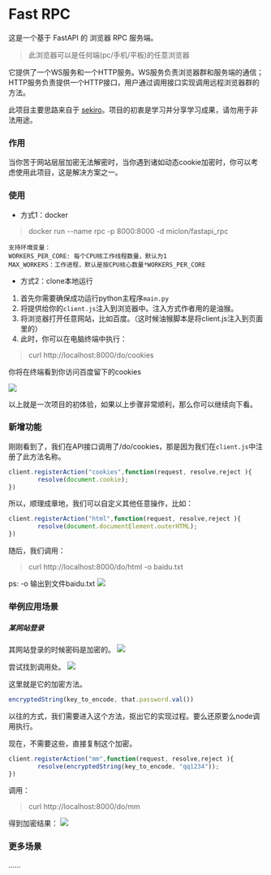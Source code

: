 # Fast RPC

这是一个基于 FastAPI 的 浏览器 RPC 服务端。
> 此浏览器可以是任何端(pc/手机/平板)的任意浏览器

它提供了一个WS服务和一个HTTP服务。WS服务负责浏览器群和服务端的通信；HTTP服务负责提供一个HTTP接口，用户通过调用接口实现调用远程浏览器群的方法。

此项目主要思路来自于 [sekiro](https://github.com/virjar/sekiro)。项目的初衷是学习并分享学习成果，请勿用于非法用途。

### 作用

当你苦于网站层层加密无法解密时，当你遇到诸如动态cookie加密时，你可以考虑使用此项目，这是解决方案之一。

### 使用

- 方式1：docker
> docker run --name rpc -p 8000:8000 -d miclon/fastapi_rpc

```text
支持环境变量：
WORKERS_PER_CORE: 每个CPU核工作线程数量，默认为1
MAX_WORKERS：工作进程，默认是按CPU核心数量*WORKERS_PER_CORE
```

- 方式2：clone本地运行

1. 首先你需要确保成功运行python主程序`main.py`
2. 将提供给你的`client.js`注入到浏览器中。注入方式作者用的是油猴。
3. 将浏览器打开任意网站，比如百度。（这时候油猴脚本是将client.js注入到页面里的）
4. 此时，你可以在电脑终端中执行：
> curl http://localhost:8000/do/cookies

你将在终端看到你访问百度留下的cookies

![](https://miclon-job.oss-cn-hangzhou.aliyuncs.com/img/20220705232431.png)

以上就是一次项目的初体验，如果以上步骤非常顺利，那么你可以继续向下看。

### 新增功能

刚刚看到了，我们在API接口调用了/do/cookies，那是因为我们在`client.js`中注册了此方法名称。
```javascript
client.registerAction("cookies",function(request, resolve,reject ){
        resolve(document.cookie);
})
```
所以，顺理成章地，我们可以自定义其他任意操作，比如：
```javascript
client.registerAction("html",function(request, resolve,reject ){
        resolve(document.documentElement.outerHTML);
})
```
随后，我们调用：
> curl http://localhost:8000/do/html -o baidu.txt

ps: -o 输出到文件baidu.txt
![](https://miclon-job.oss-cn-hangzhou.aliyuncs.com/img/20220705234115.png)

### 举例应用场景

##### 某网站登录

其网站登录的时候密码是加密的。
![](https://miclon-job.oss-cn-hangzhou.aliyuncs.com/img/20220705234828.png)

尝试找到调用处。
![](https://miclon-job.oss-cn-hangzhou.aliyuncs.com/img/20220705234952.png)

这里就是它的加密方法。
```javascript
encryptedString(key_to_encode, that.password.val())
```

以往的方式，我们需要进入这个方法，抠出它的实现过程。要么还原要么node调用执行。

现在，不需要这些，直接复制这个加密。

```javascript
client.registerAction("mm",function(request, resolve,reject ){
        resolve(encryptedString(key_to_encode, "qq1234"));
})
```
调用：

> curl http://localhost:8000/do/mm

得到加密结果：
![](https://miclon-job.oss-cn-hangzhou.aliyuncs.com/img/20220705235309.png)


### 更多场景
……